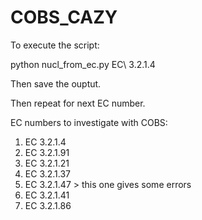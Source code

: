 # COBS_CAZY
To execute the script:

python nucl_from_ec.py EC\ 3.2.1.4

Then save the ouptut.

Then repeat for next EC number. 

EC numbers to investigate with COBS:

1. EC 3.2.1.4
2. EC 3.2.1.91
3. EC 3.2.1.21
4. EC 3.2.1.37
5. EC 3.2.1.47 > this one gives some errors
6. EC 3.2.1.41
7. EC 3.2.1.86


